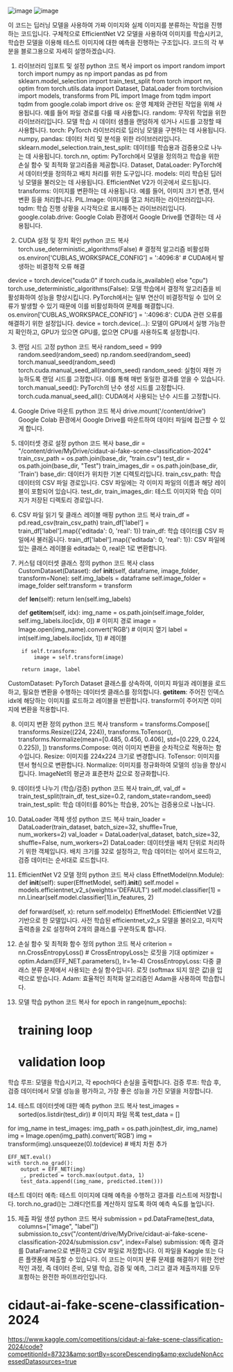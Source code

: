 ![image](https://github.com/user-attachments/assets/5bf1de10-d6eb-4cfc-95eb-510303edecb2)
![image](https://github.com/user-attachments/assets/48726b8b-b6c3-4b4d-9270-ee6f5d9baa58)

이 코드는 딥러닝 모델을 사용하여 가짜 이미지와 실제 이미지를 분류하는 작업을 진행하는 코드입니다. 구체적으로 EfficientNet V2 모델을 사용하여 이미지를 학습시키고, 학습한 모델을 이용해 테스트 이미지에 대한 예측을 진행하는 구조입니다. 코드의 각 부분을 블로그용으로 자세히 설명하겠습니다.


1. 라이브러리 임포트 및 설정
python
코드 복사
import os
import random
import torch
import numpy as np
import pandas as pd
from sklearn.model_selection import train_test_split
from torch import nn, optim
from torch.utils.data import Dataset, DataLoader
from torchvision import models, transforms
from PIL import Image
from tqdm import tqdm
from google.colab import drive
os: 운영 체제와 관련된 작업을 위해 사용됩니다. 예를 들어 파일 경로를 다룰 때 사용합니다.
random: 무작위 작업을 위한 라이브러리입니다. 모델 학습 시 데이터 샘플을 랜덤하게 섞거나 시드를 고정할 때 사용합니다.
torch: PyTorch 라이브러리로 딥러닝 모델을 구현하는 데 사용됩니다.
numpy, pandas: 데이터 처리 및 분석을 위한 라이브러리입니다.
sklearn.model_selection.train_test_split: 데이터를 학습용과 검증용으로 나누는 데 사용됩니다.
torch.nn, optim: PyTorch에서 모델을 정의하고 학습을 위한 손실 함수 및 최적화 알고리즘을 제공합니다.
Dataset, DataLoader: PyTorch에서 데이터셋을 정의하고 배치 처리를 위한 도구입니다.
models: 미리 학습된 딥러닝 모델을 불러오는 데 사용됩니다. EfficientNet V2가 이곳에서 로드됩니다.
transforms: 이미지를 변환하는 데 사용됩니다. 예를 들어, 이미지 크기 변경, 텐서 변환 등을 처리합니다.
PIL.Image: 이미지를 열고 처리하는 라이브러리입니다.
tqdm: 학습 진행 상황을 시각적으로 표시해주는 라이브러리입니다.
google.colab.drive: Google Colab 환경에서 Google Drive를 연결하는 데 사용됩니다.

2. CUDA 설정 및 장치 확인
python
코드 복사
torch.use_deterministic_algorithms(False)  # 결정적 알고리즘 비활성화
os.environ['CUBLAS_WORKSPACE_CONFIG'] = ':4096:8'  # CUDA에서 발생하는 비결정적 오류 해결

device = torch.device("cuda:0" if torch.cuda.is_available() else "cpu")
torch.use_deterministic_algorithms(False): 모델 학습에서 결정적 알고리즘을 비활성화하여 성능을 향상시킵니다. PyTorch에서는 일부 연산이 비결정적일 수 있어 오류가 발생할 수 있기 때문에 이를 비활성화하여 문제를 해결합니다.
os.environ['CUBLAS_WORKSPACE_CONFIG'] = ':4096:8': CUDA 관련 오류를 해결하기 위한 설정입니다.
device = torch.device(...): 모델이 GPU에서 실행 가능한지 확인하고, GPU가 있으면 GPU를, 없으면 CPU를 사용하도록 설정합니다.


3. 랜덤 시드 고정
python
코드 복사
random_seed = 999
random.seed(random_seed)
np.random.seed(random_seed)
torch.manual_seed(random_seed)
torch.cuda.manual_seed_all(random_seed)
random_seed: 실험이 재현 가능하도록 랜덤 시드를 고정합니다. 이를 통해 매번 동일한 결과를 얻을 수 있습니다.
torch.manual_seed(): PyTorch의 난수 생성 시드를 고정합니다.
torch.cuda.manual_seed_all(): CUDA에서 사용되는 난수 시드를 고정합니다.


4. Google Drive 마운트
python
코드 복사
drive.mount('/content/drive')
Google Colab 환경에서 Google Drive를 마운트하여 데이터 파일에 접근할 수 있게 합니다.


5. 데이터셋 경로 설정
python
코드 복사
base_dir = "/content/drive/MyDrive/cidaut-ai-fake-scene-classification-2024"
train_csv_path = os.path.join(base_dir, "train.csv")
test_dir = os.path.join(base_dir, "Test")
train_images_dir = os.path.join(base_dir, 'Train')
base_dir: 데이터가 위치한 기본 디렉토리입니다.
train_csv_path: 학습 데이터의 CSV 파일 경로입니다. CSV 파일에는 각 이미지 파일의 이름과 해당 레이블이 포함되어 있습니다.
test_dir, train_images_dir: 테스트 이미지와 학습 이미지가 저장된 디렉토리 경로입니다.

6. CSV 파일 읽기 및 클래스 레이블 매핑
python
코드 복사
train_df = pd.read_csv(train_csv_path)
train_df['label'] = train_df['label'].map({'editada': 0, 'real': 1})
train_df: 학습 데이터를 CSV 파일에서 불러옵니다.
train_df['label'].map({'editada': 0, 'real': 1}): CSV 파일에 있는 클래스 레이블을 editada는 0, real은 1로 변환합니다.

7. 커스텀 데이터셋 클래스 정의
python
코드 복사
class CustomDataset(Dataset):
    def __init__(self, dataframe, image_folder, transform=None):
        self.img_labels = dataframe
        self.image_folder = image_folder
        self.transform = transform

    def __len__(self):
        return len(self.img_labels)

    def __getitem__(self, idx):
        img_name = os.path.join(self.image_folder, self.img_labels.iloc[idx, 0])  # 이미지 경로
        image = Image.open(img_name).convert('RGB')  # 이미지 열기
        label = int(self.img_labels.iloc[idx, 1])  # 레이블

        if self.transform:
            image = self.transform(image)

        return image, label
CustomDataset: PyTorch Dataset 클래스를 상속하여, 이미지 파일과 레이블을 로드하고, 필요한 변환을 수행하는 데이터셋 클래스를 정의합니다.
__getitem__: 주어진 인덱스 idx에 해당하는 이미지를 로드하고 레이블을 반환합니다. transform이 주어지면 이미지에 변환을 적용합니다.



8. 이미지 변환 정의
python
코드 복사
transform = transforms.Compose([
    transforms.Resize((224, 224)),
    transforms.ToTensor(),
    transforms.Normalize(mean=[0.485, 0.456, 0.406], std=[0.229, 0.224, 0.225]),
])
transforms.Compose: 여러 이미지 변환을 순차적으로 적용하는 함수입니다.
Resize: 이미지를 224x224 크기로 변경합니다.
ToTensor: 이미지를 텐서 형식으로 변환합니다.
Normalize: 이미지를 정규화하여 모델의 성능을 향상시킵니다. ImageNet의 평균과 표준편차 값으로 정규화합니다.


9. 데이터셋 나누기 (학습/검증)
python
코드 복사
train_df, val_df = train_test_split(train_df, test_size=0.2, random_state=random_seed)
train_test_split: 학습 데이터를 80%는 학습용, 20%는 검증용으로 나눕니다.

10. DataLoader 객체 생성
python
코드 복사
train_loader = DataLoader(train_dataset, batch_size=32, shuffle=True, num_workers=2)
val_loader = DataLoader(val_dataset, batch_size=32, shuffle=False, num_workers=2)
DataLoader: 데이터셋을 배치 단위로 처리하기 위한 객체입니다. 배치 크기를 32로 설정하고, 학습 데이터는 섞어서 로드하고, 검증 데이터는 순서대로 로드합니다.


11. EfficientNet V2 모델 정의
python
코드 복사
class EffnetModel(nn.Module):
    def __init__(self):
        super(EffnetModel, self).__init__()
        self.model = models.efficientnet_v2_s(weights='DEFAULT')
        self.model.classifier[1] = nn.Linear(self.model.classifier[1].in_features, 2)

    def forward(self, x):
        return self.model(x)
EffnetModel: EfficientNet V2를 기반으로 한 모델입니다. 사전 학습된 efficientnet_v2_s 모델을 불러오고, 마지막 출력층을 2로 설정하여 2개의 클래스를 구분하도록 합니다.


12. 손실 함수 및 최적화 함수 정의
python
코드 복사
criterion = nn.CrossEntropyLoss()  # CrossEntropyLoss는 로짓을 기대
optimizer = optim.Adam(EFF_NET.parameters(), lr=1e-4)
CrossEntropyLoss: 다중 클래스 분류 문제에서 사용되는 손실 함수입니다. 로짓 (softmax 되지 않은 값)을 입력으로 받습니다.
Adam: 효율적인 최적화 알고리즘인 Adam을 사용하여 학습합니다.


13. 모델 학습
python
코드 복사
for epoch in range(num_epochs):
    # training loop
    # validation loop
학습 루프: 모델을 학습시키고, 각 epoch마다 손실을 출력합니다.
검증 루프: 학습 후, 검증 데이터에서 모델 성능을 평가하고, 가장 좋은 성능을 가진 모델을 저장합니다.


14. 테스트 데이터셋에 대한 예측
python
코드 복사
test_images = sorted(os.listdir(test_dir))  # 이미지 파일 목록
test_data = []

for img_name in test_images:
    img_path = os.path.join(test_dir, img_name)
    img = Image.open(img_path).convert('RGB')
    img = transform(img).unsqueeze(0).to(device)  # 배치 차원 추가

    EFF_NET.eval()
    with torch.no_grad():
        output = EFF_NET(img)
        _, predicted = torch.max(output.data, 1)
        test_data.append((img_name, predicted.item()))
테스트 데이터 예측: 테스트 이미지에 대해 예측을 수행하고 결과를 리스트에 저장합니다. torch.no_grad()는 그래디언트를 계산하지 않도록 하여 예측 속도를 높입니다.


15. 제출 파일 생성
python
코드 복사
submission = pd.DataFrame(test_data, columns=["image", "label"])
submission.to_csv("/content/drive/MyDrive/cidaut-ai-fake-scene-classification-2024/submission.csv", index=False)
submission: 예측 결과를 DataFrame으로 변환하고 CSV 파일로 저장합니다. 이 파일을 Kaggle 또는 다른 플랫폼에 제출할 수 있습니다.
이 코드는 이미지 분류 문제를 해결하기 위한 전반적인 과정, 즉 데이터 준비, 모델 학습, 검증 및 예측, 그리고 결과 제출까지를 모두 포함하는 완전한 파이프라인입니다.

# cidaut-ai-fake-scene-classification-2024
https://www.kaggle.com/competitions/cidaut-ai-fake-scene-classification-2024/code?competitionId=87323&amp;sortBy=scoreDescending&amp;excludeNonAccessedDatasources=true
